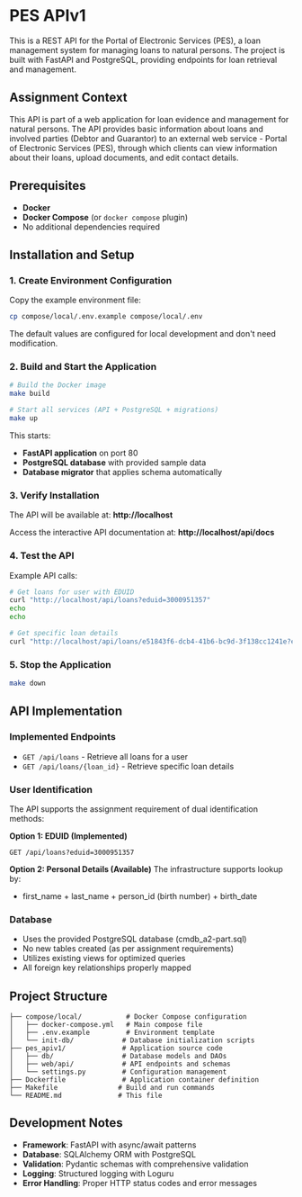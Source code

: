 # PES APIv1

This is a REST API for the Portal of Electronic Services (PES), a loan management system for managing loans to natural persons. The project is built with FastAPI and PostgreSQL, providing endpoints for loan retrieval and management.

## Assignment Context

This API is part of a web application for loan evidence and management for natural persons. The API provides basic information about loans and involved parties (Debtor and Guarantor) to an external web service - Portal of Electronic Services (PES), through which clients can view information about their loans, upload documents, and edit contact details.

## Prerequisites

- **Docker**
- **Docker Compose** (or `docker compose` plugin)
- No additional dependencies required

## Installation and Setup

### 1. Create Environment Configuration

Copy the example environment file:

```bash
cp compose/local/.env.example compose/local/.env
```

The default values are configured for local development and don't need modification.

### 2. Build and Start the Application

```bash
# Build the Docker image
make build

# Start all services (API + PostgreSQL + migrations)
make up
```

This starts:
- **FastAPI application** on port 80
- **PostgreSQL database** with provided sample data
- **Database migrator** that applies schema automatically

### 3. Verify Installation

The API will be available at: **http://localhost**

Access the interactive API documentation at: **http://localhost/api/docs**

### 4. Test the API

Example API calls:

```bash
# Get loans for user with EDUID
curl "http://localhost/api/loans?eduid=3000951357"
echo
echo

# Get specific loan details
curl "http://localhost/api/loans/e51843f6-dcb4-41b6-bc9d-3f138cc1241e?eduid=3000951357"
```

### 5. Stop the Application

```bash
make down
```

## API Implementation

### Implemented Endpoints

- `GET /api/loans` - Retrieve all loans for a user
- `GET /api/loans/{loan_id}` - Retrieve specific loan details

### User Identification

The API supports the assignment requirement of dual identification methods:

**Option 1: EDUID (Implemented)**
```
GET /api/loans?eduid=3000951357
```

**Option 2: Personal Details (Available)**
The infrastructure supports lookup by:
- first_name + last_name + person_id (birth number) + birth_date

### Database

- Uses the provided PostgreSQL database (cmdb_a2-part.sql)
- No new tables created (as per assignment requirements)
- Utilizes existing views for optimized queries
- All foreign key relationships properly mapped

## Project Structure

```
├── compose/local/           # Docker Compose configuration
│   ├── docker-compose.yml   # Main compose file
│   ├── .env.example         # Environment template
│   └── init-db/            # Database initialization scripts
├── pes_apiv1/              # Application source code
│   ├── db/                 # Database models and DAOs
│   ├── web/api/            # API endpoints and schemas
│   └── settings.py         # Configuration management
├── Dockerfile              # Application container definition
├── Makefile               # Build and run commands
└── README.md              # This file
```

## Development Notes

- **Framework**: FastAPI with async/await patterns
- **Database**: SQLAlchemy ORM with PostgreSQL
- **Validation**: Pydantic schemas with comprehensive validation
- **Logging**: Structured logging with Loguru
- **Error Handling**: Proper HTTP status codes and error messages
